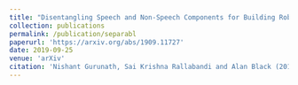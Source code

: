 ```yaml
---
title: "Disentangling Speech and Non-Speech Components for Building Robust Acoustic Models from Found Data"
collection: publications
permalink: /publication/separabl
paperurl: 'https://arxiv.org/abs/1909.11727'
date: 2019-09-25
venue: 'arXiv'
citation: 'Nishant Gurunath, Sai Krishna Rallabandi and Alan Black (2019). Disentangling Speech and Non-Speech Components for Building Robust Acoustic Models from Found Data.'
---
```

